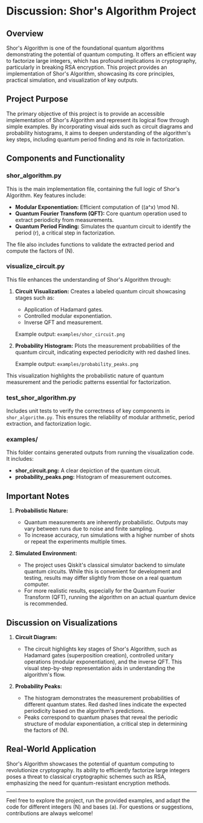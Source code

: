 # Discussion: Shor's Algorithm Project

## Overview
Shor's Algorithm is one of the foundational quantum algorithms demonstrating the potential of quantum computing. It offers an efficient way to factorize large integers, which has profound implications in cryptography, particularly in breaking RSA encryption. This project provides an implementation of Shor's Algorithm, showcasing its core principles, practical simulation, and visualization of key outputs.

## Project Purpose
The primary objective of this project is to provide an accessible implementation of Shor's Algorithm and represent its logical flow through simple examples. By incorporating visual aids such as circuit diagrams and probability histograms, it aims to deepen understanding of the algorithm's key steps, including quantum period finding and its role in factorization.

## Components and Functionality

### **shor_algorithm.py**
This is the main implementation file, containing the full logic of Shor's Algorithm. Key features include:

- **Modular Exponentiation:** Efficient computation of \((a^x) \mod N\).
- **Quantum Fourier Transform (QFT):** Core quantum operation used to extract periodicity from measurements.
- **Quantum Period Finding:** Simulates the quantum circuit to identify the period \(r\), a critical step in factorization.

The file also includes functions to validate the extracted period and compute the factors of \(N\).

### **visualize_circuit.py**
This file enhances the understanding of Shor's Algorithm through:

1. **Circuit Visualization:** Creates a labeled quantum circuit showcasing stages such as:
   - Application of Hadamard gates.
   - Controlled modular exponentiation.
   - Inverse QFT and measurement.

   Example output: `examples/shor_circuit.png`

2. **Probability Histogram:** Plots the measurement probabilities of the quantum circuit, indicating expected periodicity with red dashed lines.

   Example output: `examples/probability_peaks.png`

This visualization highlights the probabilistic nature of quantum measurement and the periodic patterns essential for factorization.

### **test_shor_algorithm.py**
Includes unit tests to verify the correctness of key components in `shor_algorithm.py`. This ensures the reliability of modular arithmetic, period extraction, and factorization logic.

### **examples/**
This folder contains generated outputs from running the visualization code. It includes:

- **shor_circuit.png:** A clear depiction of the quantum circuit.
- **probability_peaks.png:** Histogram of measurement outcomes.

## Important Notes

1. **Probabilistic Nature:**
   - Quantum measurements are inherently probabilistic. Outputs may vary between runs due to noise and finite sampling.
   - To increase accuracy, run simulations with a higher number of shots or repeat the experiments multiple times.

2. **Simulated Environment:**
   - The project uses Qiskit's classical simulator backend to simulate quantum circuits. While this is convenient for development and testing, results may differ slightly from those on a real quantum computer.
   - For more realistic results, especially for the Quantum Fourier Transform (QFT), running the algorithm on an actual quantum device is recommended.

## Discussion on Visualizations

1. **Circuit Diagram:**
   - The circuit highlights key stages of Shor's Algorithm, such as Hadamard gates (superposition creation), controlled unitary operations (modular exponentiation), and the inverse QFT. This visual step-by-step representation aids in understanding the algorithm's flow.

2. **Probability Peaks:**
   - The histogram demonstrates the measurement probabilities of different quantum states. Red dashed lines indicate the expected periodicity based on the algorithm's predictions.
   - Peaks correspond to quantum phases that reveal the periodic structure of modular exponentiation, a critical step in determining the factors of \(N\).

## Real-World Application
Shor's Algorithm showcases the potential of quantum computing to revolutionize cryptography. Its ability to efficiently factorize large integers poses a threat to classical cryptographic schemes such as RSA, emphasizing the need for quantum-resistant encryption methods.

---

Feel free to explore the project, run the provided examples, and adapt the code for different integers \(N\) and bases \(a\). For questions or suggestions, contributions are always welcome!
